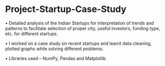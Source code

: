 # Project-Startup-Case-Study
• Detailed analysis of the Indian Startups for interpretation of trends and patterns to facilitate selection of proper city, useful investors, funding type, etc. for different startups.

• I worked on a case study on recent startups and learnt data cleaning, plotted graphs while solving different problems.

• Libraries used – NumPy, Pandas and Matplotlib
